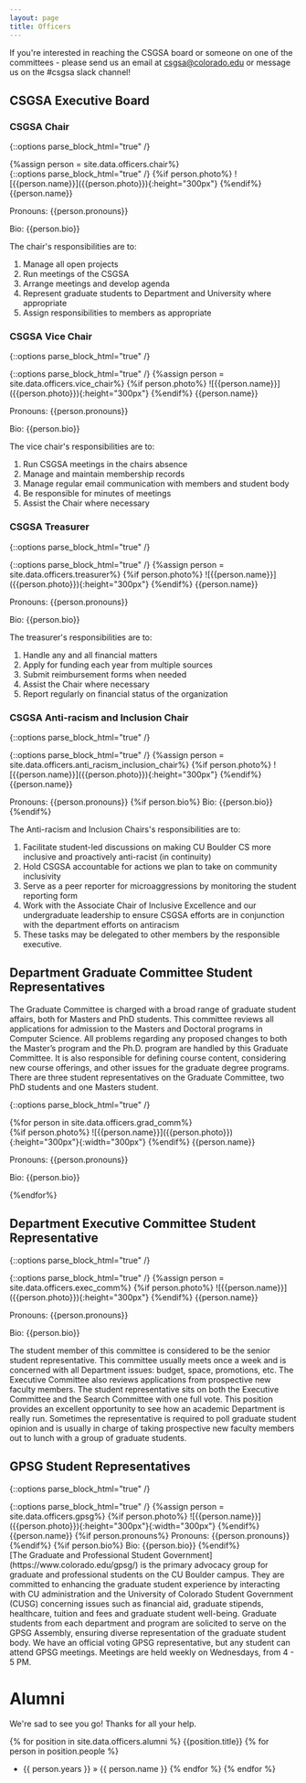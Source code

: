 ```yaml
---
layout: page
title: Officers
---
```

If you're interested in reaching the CSGSA board or someone on one of the committees - please send us an email at csgsa@colorado.edu or message us on the #csgsa slack channel!
## CSGSA Executive Board

### CSGSA Chair

{::options parse_block_html="true" /}
<div class="container">
<div class="row">
{%assign person = site.data.officers.chair%}
<div class="col-sm-4">
<div class="card">
{::options parse_block_html="true" /}
{%if person.photo%}
![{{person.name}}]({{person.photo}}){:height="300px"}
{%endif%}
{{person.name}}

Pronouns: {{person.pronouns}}

Bio: {{person.bio}}
</div>
</div>

<div class="col-sm-8">
The chair's responsibilities are to:

1. Manage all open projects
2. Run meetings of the CSGSA
3. Arrange meetings and develop agenda
4. Represent graduate students to Department and University where appropriate
5. Assign responsibilities to members as appropriate
</div>
</div>
</div>

### CSGSA Vice Chair

{::options parse_block_html="true" /}
<div class="container">
<div class="row">
<div class="col-sm-4">
<div class="card">
{::options parse_block_html="true" /}
{%assign person = site.data.officers.vice_chair%}
{%if person.photo%}
![{{person.name}}]({{person.photo}}){:height="300px"}
{%endif%}
{{person.name}}

Pronouns: {{person.pronouns}}

Bio: {{person.bio}}
</div>
</div>

<div class="col-sm-8">
The vice chair's responsibilities are to:

1. Run CSGSA meetings in the chairs absence
2. Manage and maintain membership records
3. Manage regular email communication with members and student body
4. Be responsible for minutes of meetings
5. Assist the Chair where necessary
</div>
</div>
</div>

### CSGSA Treasurer

{::options parse_block_html="true" /}
<div class="container">
<div class="row">
<div class="col-sm-4">
<div class="card">
{::options parse_block_html="true" /}
{%assign person = site.data.officers.treasurer%}
{%if person.photo%}
![{{person.name}}]({{person.photo}}){:height="300px"}
{%endif%}
{{person.name}}

Pronouns: {{person.pronouns}}

Bio: {{person.bio}}
</div>
</div>

<div class="col-sm-8">
The treasurer's responsibilities are to:

1. Handle any and all financial matters
2. Apply for funding each year from multiple sources
3. Submit reimbursement forms when needed
4. Assist the Chair where necessary
5. Report regularly on financial status of the organization
</div>
</div>
</div>

### CSGSA Anti-racism and Inclusion Chair

{::options parse_block_html="true" /}
<div class="container">
<div class="row">
<div class="col-sm-4">
<div class="card">
{::options parse_block_html="true" /}
{%assign person = site.data.officers.anti_racism_inclusion_chair%}
{%if person.photo%}
![{{person.name}}]({{person.photo}}){:height="300px"}
{%endif%}
{{person.name}}

Pronouns: {{person.pronouns}}
{%if person.bio%}
Bio: {{person.bio}}
{%endif%}
</div>
</div>

<div class="col-sm-8">
The Anti-racism and Inclusion Chairs's responsibilities are to:

1. Facilitate student-led discussions on making CU Boulder CS more inclusive and proactively anti-racist (in continuity)
2. Hold CSGSA accountable for actions we plan to take on community inclusivity
3. Serve as a peer reporter for microaggressions by monitoring the student reporting form
4. Work with the Associate Chair of Inclusive Excellence and our undergraduate leadership to ensure CSGSA efforts are in conjunction with the department efforts on antiracism
5. These tasks may be delegated to other members by the responsible executive.
</div>
</div>
</div>

## Department Graduate Committee Student Representatives

The Graduate Committee is charged with a broad range of graduate student affairs, both for Masters and PhD students. This committee reviews all applications for admission to the Masters and Doctoral programs in Computer Science. All problems regarding any proposed changes to both the Master’s program and the Ph.D. program are handled by this Graduate Committee. It is also responsible for defining course content, considering new course offerings, and other issues for the graduate degree programs. There are three student representatives on the Graduate Committee, two PhD students and one Masters student.



{::options parse_block_html="true" /}
<div class="container">
{%for person in site.data.officers.grad_comm%}
<div class="col-sm-6">
<div class="card">
{%if person.photo%}
![{{person.name}}]({{person.photo}}){:height="300px"}{:width="300px"}
{%endif%}
{{person.name}}

Pronouns: {{person.pronouns}}

Bio: {{person.bio}}
</div>
</div>
{%endfor%}
</div>

## Department Executive Committee Student Representative
{::options parse_block_html="true" /}
<div class="container">
<div class="row">
<div class="col-sm-4">
<div class="card">
{::options parse_block_html="true" /}
{%assign person = site.data.officers.exec_comm%}
{%if person.photo%}
![{{person.name}}]({{person.photo}}){:height="300px"}
{%endif%}
{{person.name}}

Pronouns: {{person.pronouns}}

Bio: {{person.bio}}
</div>
</div>

<div class="col-sm-8">
The student member of this committee is considered to be the senior student representative. This committee usually meets once a week and is concerned with all Department issues: budget, space, promotions, etc. The Executive Committee also reviews applications from prospective new faculty members. The student representative sits on both the Executive Committee and the Search Committee with one full vote. This position provides an excellent opportunity to see how an academic Department is really run. Sometimes the representative is required to poll graduate student opinion and is usually in charge of taking prospective new faculty members out to lunch with a group of graduate students.
</div>
</div>
</div>

## GPSG Student Representatives

{::options parse_block_html="true" /}
<div class="container">
<div class="row">
<div class="col-sm-4">
<div class="card">
{::options parse_block_html="true" /}
{%assign person = site.data.officers.gpsg%}
{%if person.photo%}
![{{person.name}}]({{person.photo}}){:height="300px"}{:width="300px"}
{%endif%}
{{person.name}}
{%if person.pronouns%}
Pronouns: {{person.pronouns}}
{%endif%}
{%if person.bio%}
Bio: {{person.bio}}
{%endif%}
</div>
</div>

<div class="col-sm-8">
[The Graduate and Professional Student Government](https://www.colorado.edu/gpsg/) is the primary advocacy group for graduate and professional students on the CU Boulder campus. They are committed to enhancing the graduate student experience by interacting with CU administration and the University of Colorado Student Government (CUSG) concerning issues such as financial aid, graduate stipends, healthcare, tuition and fees and graduate student well-being. Graduate students from each department and program are solicited to serve on the GPSG Assembly, ensuring diverse representation of the graduate student body. We have an official voting GPSG representative, but any student can attend GPSG meetings. Meetings are held weekly on Wednesdays, from 4 - 5 PM.
</div>
</div>
</div>

# Alumni

We're sad to see you go! Thanks for all your help.

{% for position in site.data.officers.alumni %}
{{position.title}}
  {% for person in position.people %}
  * {{ person.years }} &raquo; {{ person.name }}
  {% endfor %}
{% endfor %}
